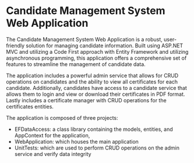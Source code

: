 # Candidate Management System Web Application
The Candidate Management System Web Application is a robust, user-friendly solution for managing candidate information. Built using ASP.NET MVC and utilizing a Code First approach with Entity Framework and utilizing asynchronous programming, this application offers a comprehensive set of features to streamline the management of candidate data. 

The application includes a powerful admin service that allows for CRUD operations on candidates and the ability to view all certificates for each candidate. Additionally, candidates have access to a candidate service that allows them to login and view or download their certificates in PDF format. Lastly includes a certificate manager with CRUD operations for the certificates entities.

The application is composed of three projects: 
  - EFDataAccess: a class library containing the models, entities, and AppContext for the application, 
  - WebApplication: which houses the main application
  - UnitTests: which are used to perform CRUD operations on the admin service and verify data integrity
